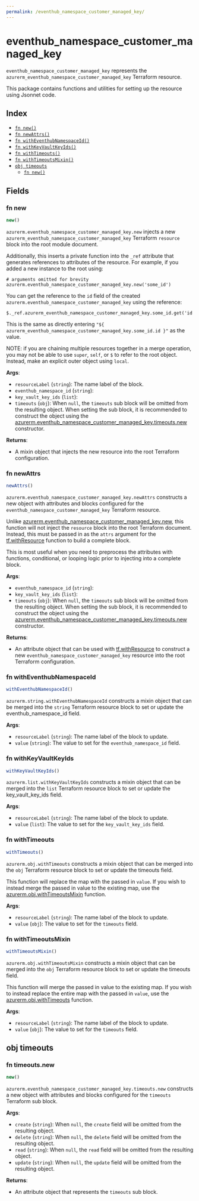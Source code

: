 ```yaml
---
permalink: /eventhub_namespace_customer_managed_key/
---
```


# eventhub_namespace_customer_managed_key

`eventhub_namespace_customer_managed_key` represents the `azurerm_eventhub_namespace_customer_managed_key` Terraform resource.



This package contains functions and utilities for setting up the resource using Jsonnet code.


## Index

* [`fn new()`](#fn-new)
* [`fn newAttrs()`](#fn-newattrs)
* [`fn withEventhubNamespaceId()`](#fn-witheventhubnamespaceid)
* [`fn withKeyVaultKeyIds()`](#fn-withkeyvaultkeyids)
* [`fn withTimeouts()`](#fn-withtimeouts)
* [`fn withTimeoutsMixin()`](#fn-withtimeoutsmixin)
* [`obj timeouts`](#obj-timeouts)
  * [`fn new()`](#fn-timeoutsnew)

## Fields

### fn new

```ts
new()
```


`azurerm.eventhub_namespace_customer_managed_key.new` injects a new `azurerm_eventhub_namespace_customer_managed_key` Terraform `resource`
block into the root module document.

Additionally, this inserts a private function into the `_ref` attribute that generates references to attributes of the
resource. For example, if you added a new instance to the root using:

    # arguments omitted for brevity
    azurerm.eventhub_namespace_customer_managed_key.new('some_id')

You can get the reference to the `id` field of the created `azurerm.eventhub_namespace_customer_managed_key` using the reference:

    $._ref.azurerm_eventhub_namespace_customer_managed_key.some_id.get('id')

This is the same as directly entering `"${ azurerm_eventhub_namespace_customer_managed_key.some_id.id }"` as the value.

NOTE: if you are chaining multiple resources together in a merge operation, you may not be able to use `super`, `self`,
or `$` to refer to the root object. Instead, make an explicit outer object using `local`.

**Args**:
  - `resourceLabel` (`string`): The name label of the block.
  - `eventhub_namespace_id` (`string`): 
  - `key_vault_key_ids` (`list`): 
  - `timeouts` (`obj`):  When `null`, the `timeouts` sub block will be omitted from the resulting object. When setting the sub block, it is recommended to construct the object using the [azurerm.eventhub_namespace_customer_managed_key.timeouts.new](#fn-eventhub_namespace_customer_managed_keytimeoutsnew) constructor.

**Returns**:
- A mixin object that injects the new resource into the root Terraform configuration.


### fn newAttrs

```ts
newAttrs()
```


`azurerm.eventhub_namespace_customer_managed_key.newAttrs` constructs a new object with attributes and blocks configured for the `eventhub_namespace_customer_managed_key`
Terraform resource.

Unlike [azurerm.eventhub_namespace_customer_managed_key.new](#fn-eventhub_namespace_customer_managed_keynew), this function will not inject the `resource`
block into the root Terraform document. Instead, this must be passed in as the `attrs` argument for the
[tf.withResource](https://github.com/tf-libsonnet/core/tree/main/docs#fn-withresource) function to build a complete block.

This is most useful when you need to preprocess the attributes with functions, conditional, or looping logic prior to
injecting into a complete block.

**Args**:
  - `eventhub_namespace_id` (`string`): 
  - `key_vault_key_ids` (`list`): 
  - `timeouts` (`obj`):  When `null`, the `timeouts` sub block will be omitted from the resulting object. When setting the sub block, it is recommended to construct the object using the [azurerm.eventhub_namespace_customer_managed_key.timeouts.new](#fn-eventhub_namespace_customer_managed_keytimeoutsnew) constructor.

**Returns**:
  - An attribute object that can be used with [tf.withResource](https://github.com/tf-libsonnet/core/tree/main/docs#fn-withresource) to construct a new `eventhub_namespace_customer_managed_key` resource into the root Terraform configuration.


### fn withEventhubNamespaceId

```ts
withEventhubNamespaceId()
```

`azurerm.string.withEventhubNamespaceId` constructs a mixin object that can be merged into the `string`
Terraform resource block to set or update the eventhub_namespace_id field.



**Args**:
  - `resourceLabel` (`string`): The name label of the block to update.
  - `value` (`string`): The value to set for the `eventhub_namespace_id` field.


### fn withKeyVaultKeyIds

```ts
withKeyVaultKeyIds()
```

`azurerm.list.withKeyVaultKeyIds` constructs a mixin object that can be merged into the `list`
Terraform resource block to set or update the key_vault_key_ids field.



**Args**:
  - `resourceLabel` (`string`): The name label of the block to update.
  - `value` (`list`): The value to set for the `key_vault_key_ids` field.


### fn withTimeouts

```ts
withTimeouts()
```

`azurerm.obj.withTimeouts` constructs a mixin object that can be merged into the `obj`
Terraform resource block to set or update the timeouts field.

This function will replace the map with the passed in `value`. If you wish to instead merge the
passed in value to the existing map, use the [azurerm.obj.withTimeoutsMixin](TODO) function.

**Args**:
  - `resourceLabel` (`string`): The name label of the block to update.
  - `value` (`obj`): The value to set for the `timeouts` field.


### fn withTimeoutsMixin

```ts
withTimeoutsMixin()
```

`azurerm.obj.withTimeoutsMixin` constructs a mixin object that can be merged into the `obj`
Terraform resource block to set or update the timeouts field.

This function will merge the passed in value to the existing map. If you wish
to instead replace the entire map with the passed in `value`, use the [azurerm.obj.withTimeouts](TODO)
function.


**Args**:
  - `resourceLabel` (`string`): The name label of the block to update.
  - `value` (`obj`): The value to set for the `timeouts` field.


## obj timeouts



### fn timeouts.new

```ts
new()
```


`azurerm.eventhub_namespace_customer_managed_key.timeouts.new` constructs a new object with attributes and blocks configured for the `timeouts`
Terraform sub block.



**Args**:
  - `create` (`string`):  When `null`, the `create` field will be omitted from the resulting object.
  - `delete` (`string`):  When `null`, the `delete` field will be omitted from the resulting object.
  - `read` (`string`):  When `null`, the `read` field will be omitted from the resulting object.
  - `update` (`string`):  When `null`, the `update` field will be omitted from the resulting object.

**Returns**:
  - An attribute object that represents the `timeouts` sub block.
